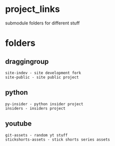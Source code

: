# project_links
submodule folders for different stuff

# folders
## draggingroup
    site-indev - site development fork
    site-public - site public project
## python
    py-insider - python insider project
    insiders - insiders project
## youtube
    git-assets - random yt stuff
    stickshorts-assets - stick shorts series assets
<!-- themissing-assets - assets for themissing series -->